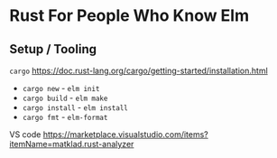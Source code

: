 # Rust For People Who Know Elm

## Setup / Tooling

`cargo` https://doc.rust-lang.org/cargo/getting-started/installation.html

- `cargo new` - `elm init`
- `cargo build` - `elm make`
- `cargo install` - `elm install`
- `cargo fmt` - `elm-format`

VS code https://marketplace.visualstudio.com/items?itemName=matklad.rust-analyzer
